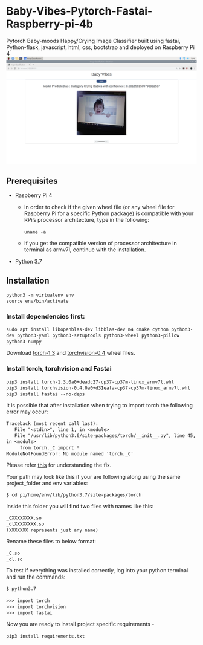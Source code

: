 # Baby-Vibes-Pytorch-Fastai-Raspberry-pi-4b

Pytorch Baby-moods Happy/Crying Image Classifier built using fastai, Python-flask, javascript, html, css, bootstrap and deployed on Raspberry Pi 4 
![Baby Vibes](https://github.com/SriramyaK/Baby-Vibes-Pytorch-fastai-Raspberry-pi-4/blob/master/Home.png)
## Prerequisites

- Raspberry Pi 4
   - In order to check if the given wheel file (or any wheel file for Raspberry Pi for a specific Python package) is compatible with          your RPi’s processor architecture, type in the following:
   
      ``` uname -a ```
      
   - If you get the compatible version of processor architecture in terminal as armv7l, continue with the installation.
   
- Python 3.7

## Installation

``` 
python3 -m virtualenv env
source env/bin/activate 
```

### Install dependencies first:

```
sudo apt install libopenblas-dev libblas-dev m4 cmake cython python3-dev python3-yaml python3-setuptools python3-wheel python3-pillow python3-numpy 
```
Download [torch-1.3](https://wintics-opensource.s3.eu-west-3.amazonaws.com/torch-1.3.0a0%2Bdeadc27-cp37-cp37m-linux_armv7l.whl) and [torchvision-0.4](https://drive.google.com/uc?export=download&id=1nhk7PKDUzcmGGwnx7PK7iW3__2fOJVl1) wheel files.

### Install torch, torchvision and Fastai

```
pip3 install torch-1.3.0a0+deadc27-cp37-cp37m-linux_armv7l.whl
pip3 install torchvision-0.4.0a0+d31eafa-cp37-cp37m-linux_armv7l.whl
pip3 install fastai --no-deps 
```

It is possible that after installation when trying to import torch the following error may occur:

```
Traceback (most recent call last):
   File "<stdin>", line 1, in <module>
   File "/usr/lib/python3.6/site-packages/torch/__init__.py", line 45, in <module>
     from torch._C import *
ModuleNotFoundError: No module named 'torch._C' 
```

Please refer [this](https://github.com/pytorch/pytorch/issues/574#issuecomment-278879701) for understanding the fix.

Your path may look like this if your are following along using the same project_folder and env variables:

```
$ cd pi/home/env/lib/python3.7/site-packages/torch
```

Inside this folder you will find two files with names like this:

```
_CXXXXXXXX.so
_dlXXXXXXXX.so
(XXXXXXX represents just any name)
```

Rename these files to below format:
```
_C.so
_dl.so
```
To test if everything was installed correctly, log into your python terminal and run the commands:

```
$ python3.7

>>> import torch
>>> import torchvision
>>> import fastai

```
Now you are ready to install project specific requirements - 

``` pip3 install requirements.txt ```



